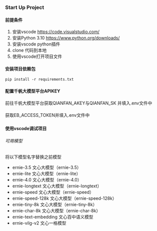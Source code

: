 ### Start Up Project
#### 前提条件
1. 安装vscode https://code.visualstudio.com/
2. 安装Python 3.10 https://www.python.org/downloads/
3. 安装vscode python插件
4. clone 代码到本地
5. 使用vscode打开项目文件

#### 安装项目依赖包
```
pip install -r requirements.txt
```
#### 

#### 配置千帆大模型平台APIKEY
前往千帆大模型平台获取QIANFAN_AKEY与QIANFAN_SK 并填入.env文件中
#### 
获取EB_ACCESS_TOKEN并填入.env文件中
###

#### 使用vscode调试项目

###### 可用模型
将以下模型名字替换之前模型
- ernie-3.5               文心大模型（ernie-3.5）
- ernie-lite              文心大模型（ernie-lite）
- ernie-4.0               文心大模型（ernie-4.0）
- ernie-longtext          文心大模型（ernie-longtext）
- ernie-speed             文心大模型（ernie-speed）
- ernie-speed-128k        文心大模型（ernie-speed-128k）
- ernie-tiny-8k           文心大模型（ernie-tiny-8k）
- ernie-char-8k           文心大模型（ernie-char-8k）
- ernie-text-embedding    文心百中语义模型
- ernie-vilg-v2           文心一格模型




